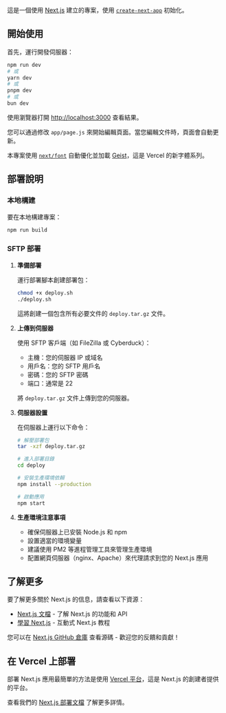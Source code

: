這是一個使用 [Next.js](https://nextjs.org) 建立的專案，使用 [`create-next-app`](https://github.com/vercel/next.js/tree/canary/packages/create-next-app) 初始化。

## 開始使用

首先，運行開發伺服器：

```bash
npm run dev
# 或
yarn dev
# 或
pnpm dev
# 或
bun dev
```

使用瀏覽器打開 [http://localhost:3000](http://localhost:3000) 查看結果。

您可以通過修改 `app/page.js` 來開始編輯頁面。當您編輯文件時，頁面會自動更新。

本專案使用 [`next/font`](https://nextjs.org/docs/app/building-your-application/optimizing/fonts) 自動優化並加載 [Geist](https://vercel.com/font)，這是 Vercel 的新字體系列。

## 部署說明

### 本地構建

要在本地構建專案：

```bash
npm run build
```

### SFTP 部署

1. **準備部署**

   運行部署腳本創建部署包：
   ```bash
   chmod +x deploy.sh
   ./deploy.sh
   ```
   這將創建一個包含所有必要文件的 `deploy.tar.gz` 文件。

2. **上傳到伺服器**

   使用 SFTP 客戶端（如 FileZilla 或 Cyberduck）：
   - 主機：您的伺服器 IP 或域名
   - 用戶名：您的 SFTP 用戶名
   - 密碼：您的 SFTP 密碼
   - 端口：通常是 22

   將 `deploy.tar.gz` 文件上傳到您的伺服器。

3. **伺服器設置**

   在伺服器上運行以下命令：
   ```bash
   # 解壓部署包
   tar -xzf deploy.tar.gz
   
   # 進入部署目錄
   cd deploy
   
   # 安裝生產環境依賴
   npm install --production
   
   # 啟動應用
   npm start
   ```

4. **生產環境注意事項**

   - 確保伺服器上已安裝 Node.js 和 npm
   - 設置適當的環境變量
   - 建議使用 PM2 等進程管理工具來管理生產環境
   - 配置網頁伺服器（nginx、Apache）來代理請求到您的 Next.js 應用

## 了解更多

要了解更多關於 Next.js 的信息，請查看以下資源：

- [Next.js 文檔](https://nextjs.org/docs) - 了解 Next.js 的功能和 API
- [學習 Next.js](https://nextjs.org/learn) - 互動式 Next.js 教程

您可以在 [Next.js GitHub 倉庫](https://github.com/vercel/next.js) 查看源碼 - 歡迎您的反饋和貢獻！

## 在 Vercel 上部署

部署 Next.js 應用最簡單的方法是使用 [Vercel 平台](https://vercel.com/new?utm_medium=default-template&filter=next.js&utm_source=create-next-app&utm_campaign=create-next-app-readme)，這是 Next.js 的創建者提供的平台。

查看我們的 [Next.js 部署文檔](https://nextjs.org/docs/app/building-your-application/deploying) 了解更多詳情。
